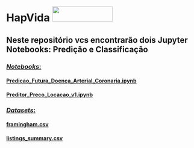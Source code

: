 # HapVida <img src="https://github.com/rafaelrdias/HapVida/blob/main/Arquivos/Imagens/hapvida-logo-3.png" width="160" height="40"/>

## Neste repositório vcs encontrarão dois Jupyter Notebooks: Predição e Classificação

### [*Notebooks*:](https://github.com/rafaelrdias/HapVida/tree/main/Scripts)
#### [Predicao_Futura_Doença_Arterial_Coronaria.ipynb](https://github.com/rafaelrdias/HapVida/blob/main/Scripts/Predicao_Futura_Doen%C3%A7a_Arterial_Coronaria.ipynb)
#### [Preditor_Preco_Locacao_v1.ipynb](https://github.com/rafaelrdias/HapVida/blob/main/Scripts/Preditor_Preco_Locacao_v1.ipynb)

### [*Datasets*:](https://github.com/rafaelrdias/HapVida/tree/main/Arquivos)

#### [framingham.csv](https://github.com/rafaelrdias/HapVida/blob/main/Arquivos/framingham.csv)
#### [listings_summary.csv](https://github.com/rafaelrdias/HapVida/blob/main/Arquivos/listings_summary.csv)
